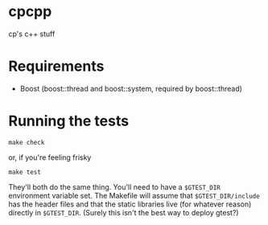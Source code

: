 cpcpp
=====

cp's c++ stuff

Requirements
============

* Boost (boost::thread and boost::system, required by boost::thread)

Running the tests
=================

    make check

or, if you're feeling frisky

    make test

They'll both do the same thing.  You'll need to have a `$GTEST_DIR`
environment variable set.  The Makefile will assume that `$GTEST_DIR/include`
has the header files and that the static libraries live (for whatever reason)
directly in `$GTEST_DIR`. (Surely this isn't the best way to deploy gtest?)
